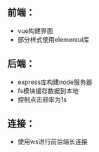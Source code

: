 ## 前端：
- vue构建界面
- 部分样式使用elementui库
## 后端：
- express库构建node服务器
- fs模块缓存数据到本地
- 控制点击频率为1s
## 连接：
- 使用ws进行前后端长连接